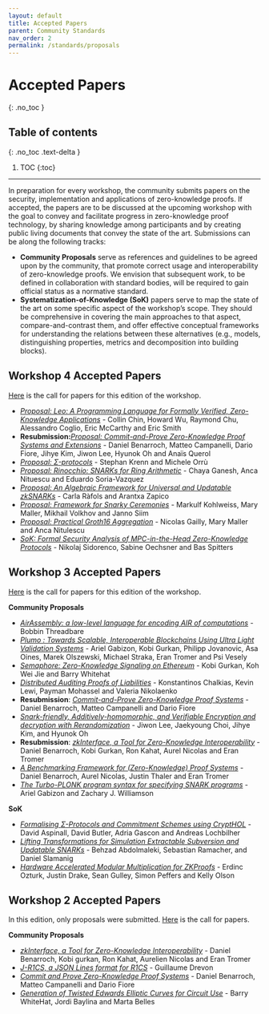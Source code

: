 ```yaml
---
layout: default
title: Accepted Papers
parent: Community Standards
nav_order: 2
permalink: /standards/proposals
---
```

# Accepted Papers
{: .no_toc }

## Table of contents
{: .no_toc .text-delta }

1. TOC
{:toc}

---

In preparation for every workshop, the community submits papers on the security, implementation and applications of zero-knowledge proofs. If accepted, the papers are to be discussed at the upcoming workshop with the goal to convey and facilitate progress in zero-knowledge proof technology, by sharing knowledge among participants and by creating public living documents that convey the state of the art. Submissions can be along the following tracks:

- **Community Proposals** serve as references and guidelines to be agreed upon by the community, that promote correct usage and interoperability of zero-knowledge proofs. We envision that subsequent work, to be defined in collaboration with standard bodies, will be required to gain official status as a normative standard.
- **Systematization-of-Knowledge (SoK)** papers serve to map the state of the art on some specific aspect of the workshop’s scope. They should be comprehensive in covering the main approaches to that aspect, compare-and-contrast them, and offer effective conceptual frameworks for understanding the relations between these alternatives (e.g., models, distinguishing properties, metrics and decomposition into building blocks).

## Workshop 4 Accepted Papers

[Here](https://zkproof.org/events/workshop4/call-papers/) is the call for papers for this edition of the workshop.

- [_Proposal: Leo: A Programming Language for Formally Verified, Zero-Knowledge Applications_](/pages/standards/accepted-workshop4/proposal-leo.pdf) - Collin Chin, Howard Wu, Raymond Chu, Alessandro Coglio, Eric McCarthy and Eric Smith
- **Resubmission:**[_Proposal: Commit-and-Prove Zero-Knowledge Proof Systems and Extensions_](/pages/standards/accepted-workshop4/proposal-commit.pdf) - Daniel Benarroch, Matteo Campanelli, Dario Fiore, Jihye Kim, Jiwon Lee, Hyunok Oh and Anaïs Querol
- [_Proposal: $\Sigma$-protocols_](/pages/standards/accepted-workshop4/proposal-sigma.pdf) - Stephan Krenn and Michele Orrù 
- [_Proposal: Rinocchio: SNARKs for Ring Arithmetic_](/pages/standards/accepted-workshop4/proposal-rinocchio.pdf) - Chaya Ganesh, Anca Nituescu and Eduardo Soria-Vazquez
- [_Proposal: An Algebraic Framework for Universal and Updatable zkSNARKs_](/pages/standards/accepted-workshop4/proposal-algebraic.pdf) - Carla Ràfols and Arantxa Zapico
- [_Proposal: Framework for Snarky Ceremonies_](/pages/standards/accepted-workshop4/proposal-ceremonies.pdf) - Markulf Kohlweiss, Mary Maller, Mikhail Volkhov and Janno Siim
- [_Proposal: Practical Groth16 Aggregation_](/pages/standards/accepted-workshop4/proposal-aggregation.pdf) - Nicolas Gailly, Mary Maller and Anca Nitulescu
- [_SoK: Formal Security Analysis of MPC-in-the-Head Zero-Knowledge Protocols_](/pages/standards/accepted-workshop4/sok-formal.pdf) - Nikolaj Sidorenco, Sabine Oechsner and Bas Spitters

## Workshop 3 Accepted Papers

[Here](https://zkproof.org/events/papers) is the call for papers for this edition of the workshop.

**Community Proposals**

- [_AirAssembly: a low-level language for encoding AIR of computations_](/pages/standards/accepted-workshop3/proposal-airAssembly.pdf) - Bobbin Threadbare
- [_Plumo : Towards Scalable, Interoperable Blockchains Using Ultra Light Validation Systems_](/pages/standards/accepted-workshop3/proposal-plumo_celolightclient.pdf) - Ariel Gabizon, Kobi Gurkan, Philipp Jovanovic, Asa Oines, Marek Olszewski, Michael Straka, Eran Tromer and Psi Vesely
- [_Semaphore: Zero-Knowledge Signaling on Ethereum_](/pages/standards/accepted-workshop3/proposal-semaphore.pdf) - Kobi Gurkan, Koh Wei Jie and Barry Whitehat
- [_Distributed Auditing Proofs of Liabilities_](/pages/standards/accepted-workshop3/proposal-dapol.pdf) - Konstantinos Chalkias, Kevin Lewi, Payman Mohassel and Valeria Nikolaenko
- **Resubmission**: [_Commit-and-Prove Zero-Knowledge Proof Systems_](/pages/standards/accepted-workshop3/proposal-commit_and_prove.pdf) - Daniel Benarroch, Matteo Campanelli and Dario Fiore
- [_Snark-friendly, Additively-homomorphic, and Verifiable Encryption and decryption with Rerandomization_](/pages/standards/accepted-workshop3/proposal-saver.pdf) - Jiwon Lee, Jaekyoung Choi, Jihye Kim, and Hyunok Oh
- **Resubmission**: [_zkInterface, a Tool for Zero-Knowledge Interoperability_](/pages/standards/accepted-workshop3/proposal-zkinterface.pdf) - Daniel Benarroch, Kobi Gurkan, Ron Kahat, Aurel Nicolas and Eran Tromer
- [_A Benchmarking Framework for (Zero-Knowledge) Proof Systems_](/pages/standards/accepted-workshop3/proposal-benchmarking.pdf) - Daniel Benarroch, Aurel Nicolas, Justin Thaler and Eran Tromer
- [_The Turbo-PLONK program syntax for specifying SNARK programs_](/pages/standards/accepted-workshop3/proposal-turbo_plonk.pdf) - Ariel Gabizon and Zachary J. Williamson

**SoK**
- [_Formalising $\Sigma$-Protocols and Commitment Schemes using CryptHOL_](/pages/standards/accepted-workshop3/sok-sigma_protocols_crypthol.pdf) - David Aspinall, David Butler, Adria Gascon and Andreas Lochbilher 
- [_Lifting Transformations for Simulation Extractable Subversion and Updatable SNARKs_](/pages/standards/accepted-workshop3/sok-lifting_transformations_se_snarks.pdf) - Behzad Abdolmaleki, Sebastian Ramacher, and Daniel Slamanig
- [_Hardware Accelerated Modular Multiplication for ZKProofs_](/pages/standards/accepted-workshop3/sok-hardware_acceleration.pdf) - Erdinc Ozturk, Justin Drake, Sean Gulley, Simon Peffers and Kelly Olson

## Workshop 2 Accepted Papers

In this edition, only proposals were submitted. [Here](https://zkpstandard.github.io/zkproof.github.io/workshop2/standards_proposals.html) is the call for papers.

**Community Proposals**

- [_zkInterface,  a Tool for Zero-Knowledge Interoperability_](/pages/standards/accepted-workshop2/proposal--zk-interop-zkinterface.pdf) - Daniel Benarroch, Kobi gurkan, Ron Kahat, Aurelien Nicolas and Eran Tromer
- [_J-R1CS, a JSON Lines format for R1CS_](/pages/standards/accepted-workshop2/proposal--zk-interop-jr1cs.pdf) - Guillaume Drevon
- [_Commit and Prove Zero-Knowledge Proof Systems_](/pages/standards/accepted-workshop2/proposal--zk-commit-and-prove.pdf) - Daniel Benarroch, Matteo Campanelli and Dario Fiore
- [_Generation of Twisted Edwards Elliptic Curves for Circuit Use_](/pages/standards/accepted-workshop2/proposal--elliptic-curve-generation.pdf) - Barry WhiteHat, Jordi Baylina and Marta Belles
